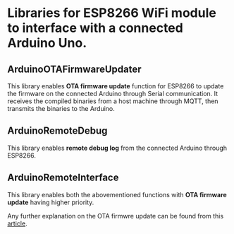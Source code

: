 # Libraries for ESP8266 WiFi module to interface with a connected Arduino Uno. 

## ArduinoOTAFirmwareUpdater
This library enables **OTA firmware update** function for ESP8266 to update the firmware on the connected Arduino through Serial communication. 
It receives the compiled binaries from a host machine through MQTT, then transmits the binaries to the Arduino. 

## ArduinoRemoteDebug
This library enables **remote debug log** from the connected Arduino through ESP8266. 

## ArduinoRemoteInterface
This library enables both the abovementioned functions with **OTA firmware update** having higher priority. 

Any further explanation on the OTA firmwre update can be found from this [article](). 
